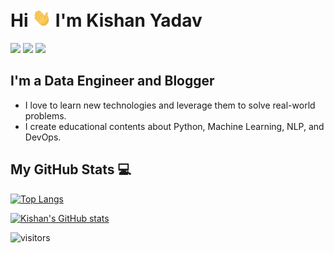 
# Hi <img src="https://raw.githubusercontent.com/ABSphreak/ABSphreak/master/gifs/Hi.gif" width="30px"> I'm Kishan Yadav


[<img height="30" src="https://img.shields.io/badge/twitter-%231DA1F2.svg?&style=for-the-badge&logo=twitter&logoColor=white" />][twitter] 
[<img height="30" src="https://img.shields.io/badge/LinkedIn-0077B5?style=for-the-badge&logo=linkedin&logoColor=white" />][linkedin]
[<img height="30" src="https://img.shields.io/badge/Hashnode-2962FF?style=for-the-badge&logo=hashnode&logoColor=white" />][hashnode]

## I'm a Data Engineer and Blogger

- I love to learn new technologies and leverage them to solve real-world problems.
- I create educational contents about Python, Machine Learning, NLP, and DevOps.

## My GitHub Stats 💻

[![Top Langs](https://github-readme-stats.vercel.app/api/top-langs/?username=kishanpython&hide=java,html,css&theme=dracula)](https://github.com/anuraghazra/github-readme-stats)

[![Kishan's GitHub stats](https://github-readme-stats.vercel.app/api?username=kishanpython&theme=dracula)](https://github.com/anuraghazra/github-readme-stats)

[twitter]: https://twitter.com/kishan_py
[hashnode]: https://kishanyadav.hashnode.dev/
[linkedin]: https://www.linkedin.com/in/kishanyadav/



<!-- ![GitHub stats](https://github-readme-stats.vercel.app/api?username=kishanpython&show_icons=true,title_color=fff;icon_color=79ff97&amp;text_color=9f9f9f&amp;bg_color=151515) -->

![visitors](https://visitor-badge.glitch.me/badge?page_id=kishanpython/kishanpython)




<!--
**kishanpython/kishanpython** is a ✨ _special_ ✨ repository because its `README.md` (this file) appears on your GitHub profile.

Here are some ideas to get you started:

- 🔭 I’m currently working on ...
- 🌱 I’m currently learning ...
- 👯 I’m looking to collaborate on ...
- 🤔 I’m looking for help with ...
- 💬 Ask me about ...
- 📫 How to reach me: ...
- 😄 Pronouns: ...
- ⚡ Fun fact: ...
-->
